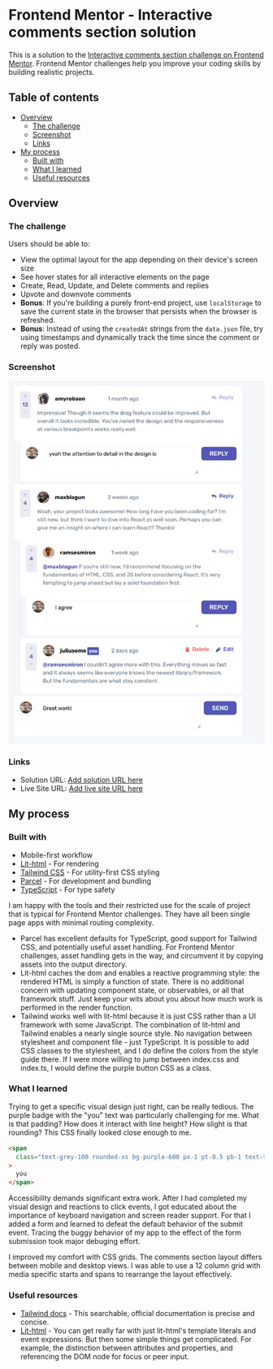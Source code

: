 # Frontend Mentor - Interactive comments section solution

This is a solution to the [Interactive comments section challenge on Frontend Mentor](https://www.frontendmentor.io/challenges/interactive-comments-section-iG1RugEG9). Frontend Mentor challenges help you improve your coding skills by building realistic projects.

## Table of contents

- [Overview](#overview)
  - [The challenge](#the-challenge)
  - [Screenshot](#screenshot)
  - [Links](#links)
- [My process](#my-process)
  - [Built with](#built-with)
  - [What I learned](#what-i-learned)
  - [Useful resources](#useful-resources)

## Overview

### The challenge

Users should be able to:

- View the optimal layout for the app depending on their device's screen size
- See hover states for all interactive elements on the page
- Create, Read, Update, and Delete comments and replies
- Upvote and downvote comments
- **Bonus**: If you're building a purely front-end project, use `localStorage` to save the current state in the browser that persists when the browser is refreshed.
- **Bonus**: Instead of using the `createdAt` strings from the `data.json` file, try using timestamps and dynamically track the time since the comment or reply was posted.

### Screenshot

![](./screenshot.png)

### Links

- Solution URL: [Add solution URL here](https://github.com/annolangen/fem-comments.git)
- Live Site URL: [Add live site URL here](https://annolangen.github.io/fem-comments/)

## My process

### Built with

- Mobile-first workflow
- [Lit-html](https://lit.dev/docs/libraries/standalone-templates/) - For rendering
- [Tailwind CSS](https://tailwindcss.com/) - For utility-first CSS styling
- [Parcel](https://parceljs.org/) - For development and bundling
- [TypeScript](https://www.typescriptlang.org/) - For type safety

I am happy with the tools and their restricted use for the scale of project that is typical for Frontend Mentor challenges. They have all been single page apps with minimal routing complexity.

- Parcel has excellent defaults for TypeScript, good support for Tailwind CSS, and potentially useful asset handling. For Frontend Mentor challenges, asset handling gets in the way, and circumvent it by copying assets into the output directory.
- Lit-html caches the dom and enables a reactive programming style: the rendered HTML is simply a function of state. There is no additional concern with updating component state, or observables, or all that framework stuff. Just keep your wits about you about how much work is performed in the render function.
- Tailwind works well with lit-html because it is just CSS rather than a UI framework with some JavaScript. The combination of lit-html and Tailwind enables a nearly single source style. No navigation between stylesheet and component file - just TypeScript. It is possible to add CSS classes to the stylesheet, and I do define the colors from the style guide there. If I were more willing to jump between index.css and index.ts, I would define the purple button CSS as a class.

### What I learned

Trying to get a specific visual design just right, can be really tedious. The purple badge with the "you" text was particularly challenging for me. What is that padding? How does it interact with line height? How slight is that rounding? This CSS finally looked close enough to me.

```html
<span
  class="text-grey-100 rounded-xs bg-purple-600 px-1 pt-0.5 pb-1 text-sm leading-none font-bold"
>
  you
</span>
```

Accessibility demands significant extra work. After I had completed my visual design and reactions to click events, I got educated about the importance of keyboard navigation and screen reader support. For that I added a form and learned to defeat the default behavior of the submit event. Tracing the buggy behavior of my app to the effect of the form submission took major debuging effort.

I improved my comfort with CSS grids. The comments section layout differs between mobile and desktop views. I was able to use a 12 column grid with media specific starts and spans to rearrange the layout effectively.

### Useful resources

- [Tailwind docs](https://tailwindcss.com/docs/flex) - This searchable, official documentation is precise and concise.
- [Lit-html](https://lit.dev/docs/templates/expressions) - You can get really far with just lit-html's template literals and event expressions. But then some simple things get complicated. For example, the distinction between attributes and properties, and referencing the DOM node for focus or peer input.
